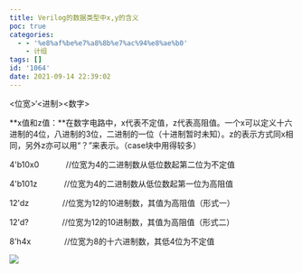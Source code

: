 ```yaml
---
title: Verilog的数据类型中x,y的含义
poc: true
categories:
  - - '%e8%af%be%e7%a8%8b%e7%ac%94%e8%ae%b0'
    - 计组
tags: []
id: '1064'
date: 2021-09-14 22:39:02
---
```


<位宽>‘<进制><数字>

**x值和z值：**在数字电路中，x代表不定值，z代表高阻值。一个x可以定义十六进制的4位，八进制的3位，二进制的一位（十进制暂时未知）。z的表示方式同x相同，另外z亦可以用“？”来表示。（case块中用得较多）

4'b10x0            //位宽为4的二进制数从低位数起第二位为不定值

4'b101z            //位宽为4的二进制数从低位数起第一位为高阻值

12'dz               //位宽为12的10进制数，其值为高阻值（形式一）

12'd?               //位宽为12的10进制数，其值为高阻值（形式二）

8'h4x               //位宽为8的十六进制数，其低4位为不定值

![](https://raw.githubusercontent.com/Valkierja/ALLPIC/main/img/202303172046844.png)